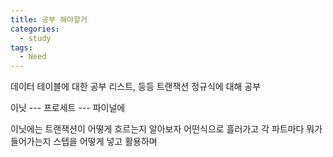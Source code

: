 ```yaml
---
title: 공부 해야할거
categories:
  - study
tags:
  - Need
---
```

데이터 테이블에 대한 공부
리스트, 등등
트랜잭션
정규식에 대해 공부

이닛 --- 프로세트 --- 파이널에


이닛에는 트랜잭션이 어떻게 흐르는지 알아보자
어떤식으로 흘러가고 각 파트마다 뭐가 들어가는지
스텝을 어떻게 넣고 활용하며